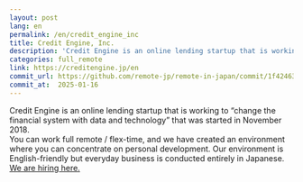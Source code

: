 ```yaml
---
layout: post
lang: en
permalink: /en/credit_engine_inc
title: Credit Engine, Inc.
description: 'Credit Engine is an online lending startup that is working to “change the financial system with data and technology” that was started in November 2018. You can work full remote / flex-time, and we have created an environment where you can concentrate on personal development. Our environment is English-friendly but everyday business is conducted entirely in Japanese. We are hiring here.'
categories: full_remote
link: https://creditengine.jp/en
commit_url: https://github.com/remote-jp/remote-in-japan/commit/1f42463fa278ec6976af90175ef27509a22908f0
commit_at:  2025-01-16
---
```


<p>Credit Engine is an online lending startup that is working to “change the financial system with data and technology” that was started in November 2018.<br />You can work full remote / flex-time, and we have created an environment where you can concentrate on personal development. Our environment is English-friendly but everyday business is conducted entirely in Japanese.<br /><a href="https://www.wantedly.com/companies/creditengine/projects">We are hiring here.</a></p>
